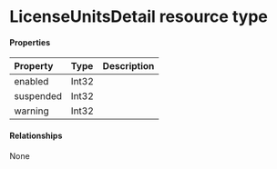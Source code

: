 # LicenseUnitsDetail resource type



#### Properties
| Property	   | Type	|Description|
|:---------------|:--------|:----------|
|enabled|Int32||
|suspended|Int32||
|warning|Int32||

#### Relationships
None

